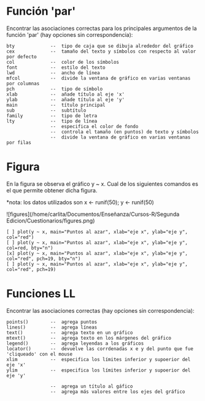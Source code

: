 
# Función 'par'

Encontrar las asociaciones correctas para los principales argumentos de la función 'par' 
(hay opciones sin correspondencia):


    bty             --  tipo de caja que se dibuja alrededor del gráfico
    cex             --  tamaño del texto y símbolos con respecto al valor por defecto
    col             --  color de los símbolos
    font            --  estilo del texto
    lwd             --  ancho de línea
    mfcol           --  divide la ventana de gráfico en varias ventanas por columnas
    pch             --  tipo de símbolo
    xlab            --  añade título al eje 'x'
    ylab            --  añade título al eje 'y'
    main            --  título principal
    sub             --  subtítulo
    family          --  tipo de letra
    lty             --  tipo de línea
                    --  especifica el color de fondo
                    --  controla el tamaño (en puntos) de texto y símbolos
                    --  divide la ventana de gráfico en varias ventanas por filas
                    
# Figura

En la figura se observa el gráfico y ~ x.
Cual de los siguientes comandos es el que permite obtener dicha figura.

*nota: los datos utilizados son x <- runif(50); y <- runif(50)

![figures](/home/carlita/Documentos/Enseñanza/Cursos-R/Segunda Edicion/Cuestionarios/figures.png)

   
    [ ] plot(y ~ x, main="Puntos al azar", xlab="eje x", ylab="eje y", col="red")
    [ ] plot(y ~ x, main="Puntos al azar", xlab="eje x", ylab="eje y", col=red, bty="n")
    [x] plot(y ~ x, main="Puntos al azar", xlab="eje x", ylab="eje y", col="red", pch=19, bty="n")
    [ ] plot(y ~ x, main="Puntos al azar", xlab="eje x", ylab="eje y", col="red", pch=19)


# Funciones LL

Encontrar las asociaciones correctas (hay opciones sin correspondencia):

    points()        --  agrega puntos
    lines()         --  agrega líneas
    text()          --  agrega texto en un gráfico
    mtext()         --  agrega texto en los márgenes del gráfico
    legend()        --  agrega leyendas a los gráficos
    locator()       --  devuelve las corrdenadas x e y del punto que fue 'cliqueado' con el mouse
    xlim            --  especifica los límites inferior y supoerior del eje 'x'
    ylim            --  especifica los límites inferior y supoerior del eje 'y'
    
                    --  agrega un título al gáfico
                    --  agrega más valores entre los ejes del gráfico
